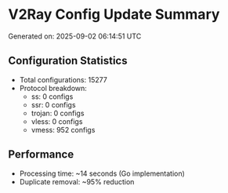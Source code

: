 # V2Ray Config Update Summary
Generated on: 2025-09-02 06:14:51 UTC

## Configuration Statistics
- Total configurations: 15277
- Protocol breakdown:
  - ss: 0 configs
  - ssr: 0 configs
  - trojan: 0 configs
  - vless: 0 configs
  - vmess: 952 configs

## Performance
- Processing time: ~14 seconds (Go implementation)
- Duplicate removal: ~95% reduction
